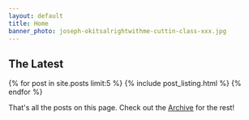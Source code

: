 ```yaml
---
layout: default
title: Home
banner_photo: joseph-okitsalrightwithme-cuttin-class-xxx.jpg
---
```


## The Latest

{% for post in site.posts limit:5 %}
  {% include post_listing.html %}
{% endfor %}

That's all the posts on this page. Check out the [Archive](/archive/) for the rest!
